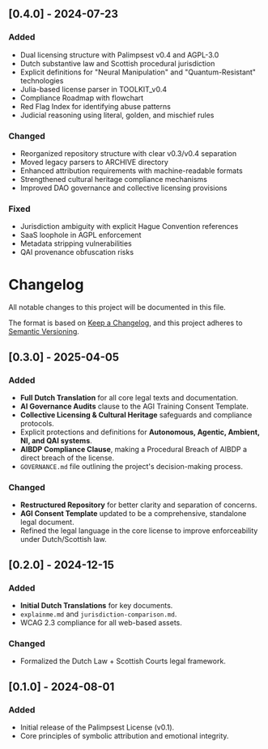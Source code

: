 ## [0.4.0] - 2024-07-23

### Added
- Dual licensing structure with Palimpsest v0.4 and AGPL-3.0
- Dutch substantive law and Scottish procedural jurisdiction
- Explicit definitions for "Neural Manipulation" and "Quantum-Resistant" technologies
- Julia-based license parser in TOOLKIT_v0.4
- Compliance Roadmap with flowchart
- Red Flag Index for identifying abuse patterns
- Judicial reasoning using literal, golden, and mischief rules

### Changed
- Reorganized repository structure with clear v0.3/v0.4 separation
- Moved legacy parsers to ARCHIVE directory
- Enhanced attribution requirements with machine-readable formats
- Strengthened cultural heritage compliance mechanisms
- Improved DAO governance and collective licensing provisions

### Fixed
- Jurisdiction ambiguity with explicit Hague Convention references
- SaaS loophole in AGPL enforcement
- Metadata stripping vulnerabilities
- QAI provenance obfuscation risks
# Changelog

All notable changes to this project will be documented in this file.

The format is based on [Keep a Changelog](https://keepachangelog.com/en/1.0.0/),
and this project adheres to [Semantic Versioning](https://semver.org/spec/v2.0.0.html).

## [0.3.0] - 2025-04-05

### Added
- **Full Dutch Translation** for all core legal texts and documentation.
- **AI Governance Audits** clause to the AGI Training Consent Template.
- **Collective Licensing & Cultural Heritage** safeguards and compliance protocols.
- Explicit protections and definitions for **Autonomous, Agentic, Ambient, NI, and QAI systems**.
- **AIBDP Compliance Clause**, making a Procedural Breach of AIBDP a direct breach of the license.
- `GOVERNANCE.md` file outlining the project's decision-making process.

### Changed
- **Restructured Repository** for better clarity and separation of concerns.
- **AGI Consent Template** updated to be a comprehensive, standalone legal document.
- Refined the legal language in the core license to improve enforceability under Dutch/Scottish law.

## [0.2.0] - 2024-12-15

### Added
- **Initial Dutch Translations** for key documents.
- `explainme.md` and `jurisdiction-comparison.md`.
- WCAG 2.3 compliance for all web-based assets.

### Changed
- Formalized the Dutch Law + Scottish Courts legal framework.

## [0.1.0] - 2024-08-01

### Added
- Initial release of the Palimpsest License (v0.1).
- Core principles of symbolic attribution and emotional integrity.
